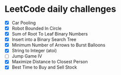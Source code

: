 # LeetCode daily challenges

- [x] Car Pooling
- [x] Robot Bounded In Circle
- [x] Sum of Root To Leaf Binary Numbers
- [x] Insert into a Binary Search Tree
- [x] Minimum Number of Arrows to Burst Balloons
- [x] String to Integer (atoi)
- [ ] Jump Game IV
- [x] Maximize Distance to Closest Person
- [x] Best Time to Buy and Sell Stock

